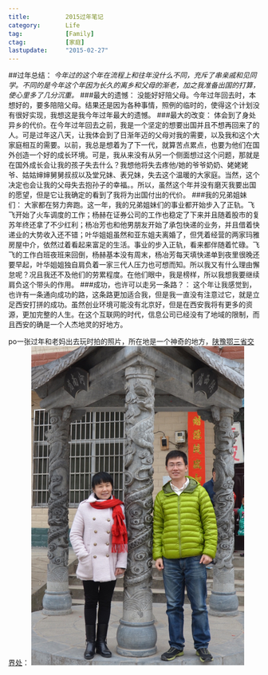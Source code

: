 ```yaml
---
title:          2015过年笔记
category:       Life
tag:            [Family]
ctag:           [家庭]
lastupdate:     "2015-02-27"
---
```


##过年总结：
*今年过的这个年在流程上和往年没什么不同，充斥了串亲戚和见同学。不同的是今年这个年因为长久的离乡和父母的渐老，加之我准备出国的打算，使心里多了几分沉重。*
###最大的遗憾：
没能好好陪父母。今年过年回去时，本想好的，要多陪陪父母。结果还是因为各种事情，照例的临时的，使得这个计划没有很好实现，我想这是我今年过年最大的遗憾。
###最大的改变：
体会到了身处异乡的代价。在今年过年回去之前，我是一个坚定的想要出国并且不想再回来了的人。可是过年这八天，让我体会到了日渐年迈的父母对我的需要，以及我和这个大家庭相互的需要。以前，我总是想着为了下一代，就算苦点累点，也要为他们在国外创造一个好的成长环境。可是，我从来没有从另一个侧面想过这个问题，那就是在国外成长会让我的孩子失去什么？我想他将失去疼他/她的爷爷奶奶、姥姥姥爷、姑姑婶婶舅舅叔叔以及堂兄妹、表兄妹，失去这个温暖的大家庭。当然，这个决定也会让我的父母失去抱孙子的幸福。。所以，虽然这个年并没有磨灭我要出国的愿望，但是它让我确定的看到了我将为出国付出的代价。
###我的兄弟姐妹们：
大家都在努力奔跑。这一年，我的兄弟姐妹们的事业都开始步入了正轨。飞飞开始了火车调度的工作；杨赫在证券公司的工作也稳定了下来并且随着股市的复苏年终还拿了不少红利；杨冶芳也和他男朋友开始了承包快递的业务，并且借着快递业的大势收入还不错；叶华姐姐虽然和亚东姐夫离婚了，但凭着经营的两家玛雅房屋中介，依然过着看起来富足的生活。事业的步入正轨，看来都伴随着忙碌。飞飞的工作白班夜班来回倒，杨赫基本没有周末，杨冶芳每天填快递单到夜里很晚还要早起，叶华姐姐独自肩负着一家三代人压力也可想而知。所以我又有什么理由懈怠呢？况且我还不及他们的劳累程度。在他们眼中，我是榜样，所以我想我要继续肩负这个带头的作用。
###成功，也许可以走另一条路？：
这个年让我感觉到，也许有一条通向成功的路，这条路更加适合我，但是我一直没有注意过它，就是立足西安打拼的成功。虽然创业环境可能没有北京好，但是在西安我将有更多的资源，更加完整的人生。在这个互联网的时代，信息公司已经没有了地域的限制，而且西安的确是一个人杰地灵的好地方。

po一张过年和老妈出去玩时拍的照片，所在地是一个神奇的地方，[陕豫鄂三省交界处](http://j.map.baidu.com/O1fSm)：
![@陕豫鄂三省交界亭](/public/post_imgs/2015SpringFestival.jpg)
